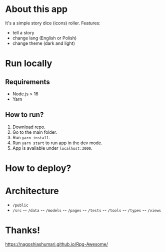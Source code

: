 # About this app
It's a simple story dice (icons) roller.
Features:
- tell a story
- change lang (English or Polish)
- change theme (dark and light)

# Run locally
## Requirements
- Node.js > 16
- Yarn
## How to run?
1. Download repo.
2. Go to the main folder.
3. Run `yarn install`.
4. Run `yarn start` to run app in the dev mode.
5. App is available under `localhost:3000`.

# How to deploy?

# Architecture
- `/public`
- `/src`
-- `/data`
-- `/models`
-- `/pages`
-- `/tests`
-- `/tools`
-- `/types`
-- `/views`

# Thanks!
https://nagoshiashumari.github.io/Rpg-Awesome/
